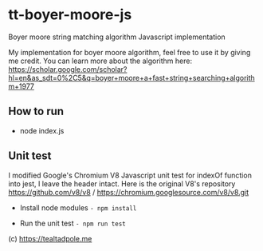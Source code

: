 # tt-boyer-moore-js
Boyer moore string matching algorithm Javascript implementation

My implementation for boyer moore algorithm, feel free to use it by giving me credit. You can learn more about the algorithm here: https://scholar.google.com/scholar?hl=en&as_sdt=0%2C5&q=boyer+moore+a+fast+string+searching+algorithm+1977

## How to run
- node index.js

## Unit test
I modified Google's Chromium V8 Javascript unit test for indexOf function into jest, I leave the header intact.
Here is the original V8's repository https://github.com/v8/v8 / https://chromium.googlesource.com/v8/v8.git

- Install node modules
` - npm install `

- Run the unit test
` - npm run test `

(c) https://tealtadpole.me
